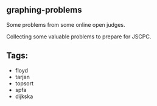 ## graphing-problems
Some problems from some online open judges.

Collecting some valuable problems to prepare for JSCPC.

## Tags:
- floyd
- tarjan
- topsort
- spfa
- dijkska
